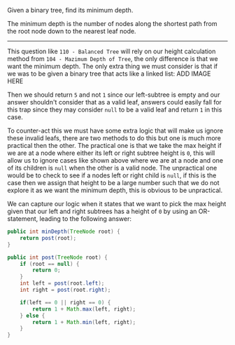 Given a binary tree, find its minimum depth.

The minimum depth is the number of nodes along the shortest path from the root node down to the nearest leaf node.
***
This question like `110 - Balanced Tree` will rely on our height calculation method from `104 - Mazimum Depth of Tree`, the only difference is that we want the minimum depth. The only extra thing we must consider is that if we was to be given a binary tree that acts like a linked list:
ADD IMAGE HERE

Then we should return `5` and not `1` since our left-subtree is empty and our answer shouldn't consider that as a valid leaf, answers could easily fall for this trap since they may consider `null` to be a valid leaf and return `1` in this case. 

To counter-act this we must have some extra logic that will make us ignore these invalid leafs, there are two methods to do this but one is much more practical then the other. The practical one is that we take the max height if we are at a node where either its left or right subtree height is `0`, this will allow us to ignore cases like shown above where we are at a node and one of its children is `null` when the other is a valid node. The unpractical one would be to check to see if a nodes left or right child is `null`, if this is the case then we assign that height to be a large number such that we do not explore it as we want the minimum depth, this is obvious to be unpractical.

We can capture our logic when it states that we want to pick the max height given that our left and right subtrees has a height of `0` by using an OR-statement, leading to the following answer:
```java
public int minDepth(TreeNode root) {
	return post(root);
}

public int post(TreeNode root) {
	if (root == null) {
		return 0;
	}
	int left = post(root.left);
	int right = post(root.right);

	if(left == 0 || right == 0) {
		return 1 + Math.max(left, right);
	} else {
		return 1 + Math.min(left, right);
	}
}
```